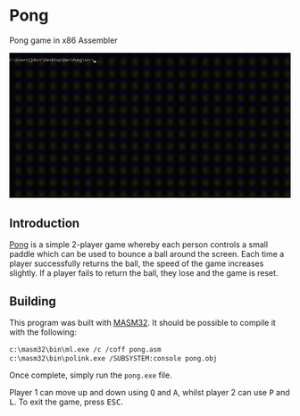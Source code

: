 # Pong
Pong game in x86 Assembler

![Screenshot](https://github.com/James-P-D/Pong/blob/main/screenshot.gif)

## Introduction

[Pong](https://en.wikipedia.org/wiki/Pong) is a simple 2-player game whereby each person controls a small paddle which can be used to bounce a ball around the screen. Each time a player successfully returns the ball, the speed of the game increases slightly. If a player fails to return the ball, they lose and the game is reset.

## Building

This program was built with [MASM32](https://www.masm32.com/). It should be possible to compile it with the following:

```
c:\masm32\bin\ml.exe /c /coff pong.asm
c:\masm32\bin\polink.exe /SUBSYSTEM:console pong.obj
```

Once complete, simply run the `pong.exe` file.

Player 1 can move up and down using <kbd>Q</kbd> and <kbd>A</kbd>, whilst player 2 can use <kbd>P</kbd> and <kbd>L</kbd>. To exit the game, press <kbd>ESC</kbd>.